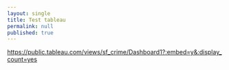 ```yaml
---
layout: single
title: Test tableau
permalink: null
published: true
---
```


https://public.tableau.com/views/sf_crime/Dashboard1?:embed=y&:display_count=yes
